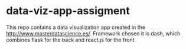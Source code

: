 # data-viz-app-assigment
This repo contains a data visualization app created in the http://www.masterdatascience.es/. Framework chosen it is dash, which combines flask for the back and react.js for the front
